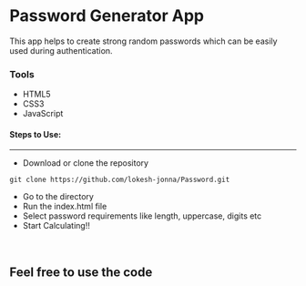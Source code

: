 <h1>Password Generator App</h1>

<p>This app helps to create strong random passwords which can be easily used during authentication.</p>

<h3>Tools</h3>
<ul>
  <li>HTML5</li>
  <li>CSS3</li>
  <li>JavaScript</li>
</ul>

#### Steps to Use:

---

- Download or clone the repository

```
git clone https://github.com/lokesh-jonna/Password.git
```

- Go to the directory
- Run the index.html file
- Select password requirements like length, uppercase, digits etc
- Start Calculating!!



<br>

## Feel free to use the code


